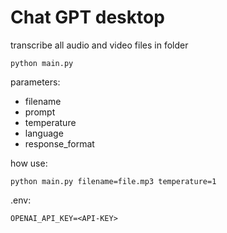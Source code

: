 # Chat GPT desktop

transcribe all audio and video files
in folder
```shell
python main.py
```

parameters:
- filename
- prompt
- temperature
- language
- response_format

how use:
```shell
python main.py filename=file.mp3 temperature=1
```

.env:
```
OPENAI_API_KEY=<API-KEY>
```